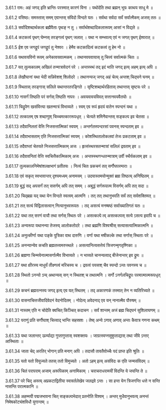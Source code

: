 3.61.1
रामः:
अहं जगद् इति भ्रान्तिः परस्मात् कारणं विना ।
यथोदेति तथा ब्रह्मन् भूयः काथय साधु मे ॥


3.61.2
वसिष्ठः:
समस्तास् समम् एवान्तस् संविदो विन्दते यतः ।
सर्वथा सर्वदा सर्वं सर्वात्मैकम् अजस् ततः ॥


3.61.3
सर्वादिशब्दार्थकला ब्रह्मैवैताः पृथङ् न तु ।
सर्वार्थशब्दादिकलारूपम् आसां न विद्यते ॥


3.61.4
कटकत्वं पृथग् घेम्नस् तरङ्गत्वं पृथग् जलात् ।
यथा न सम्भवत्य् एवं न जगत् पृथग् ईश्वरात् ॥


3.61.5
ईश एव जगद्रूपं जगद्रूपं तु नेश्वरः ।
हेमैव कटकादित्वं कटकत्वं तु हेम नो ॥


3.61.6
यथावयविनो रूपम् अनेकावयवात्मकम् ।
तथानवयवायास् तु चित्त्वं सर्वात्मकं चितः ॥


3.61.7
यत् तुल्यकालम् अखिलं तन्मात्रावेदनं परे ।
अन्तस्स्थं तद् इदं भाति जगद् इत्य् अहम् इत्य् अपि ॥


3.61.8
लेखौघानां यथा भेदी सन्निवेशश् शिलोदरे ।
तथानन्यज् जगद् अहं चेत्य् अन्तश् चिद्घने घनम् ॥


3.61.9
स्थितास् तरङ्गास् सलिले यथान्तरतरङ्गिते ।
सृष्टिशब्दार्थरहितास् तथान्तस् सृष्टयः परे ॥


3.61.10
नासर्गं तिष्ठति परं सर्गस् तिष्ठति नापरः ।
अवयवावयविवत् सत्तानवयवैतयोः ॥


3.61.11
चिद्रूपेण खसंवित्त्या खतन्मात्रं विभाव्यते ।
स्वम् एव रूपं हृदयं वातेन स्पन्दनं यथा ॥


3.61.12
तत्कालम् एष शब्दाणुश् चिच्चमत्काररूपधृत् ।
चेत्यते शमिनैवान्तस् सङ्कल्प इव चेतसा ॥


3.61.13
तदैवानिलतां वेत्ति निजसत्तात्मिकां स्वयम् ।
अन्तर्गतस्पन्दरसां पवनस् स्पन्दताम् इव ॥


3.61.14
तदैवाभासताम् एति निजसत्तात्मिकां स्वयम् ।
कोशस्थितालोकलवां तेजः प्रकटताम् इव ॥


3.61.15
तदैवाप्तां चेतयते निजसत्तात्मिकाम् अजः ।
हृत्संस्थरसतन्मात्रां सलिलं द्रवताम् इव ॥


3.61.16
तदैवावनितां वेत्ति स्वचित्तैकात्मिकाम् अजः ।
अन्तस्स्थगन्धतन्मात्राम् उर्वी स्थैर्यकलाम् इव ॥


3.61.17
तुल्यकालनिमेषांशलक्षभागं प्रतीतयः ।
नित्यं चितः प्रकचनं तत् सर्गौघपरम्पराः ॥


3.61.18
एवं सकृत् स्वभावान्तर् दृश्यमध्यम् अनामयम् ।
उदयास्तमयोन्मुक्तं ब्रह्म तिष्ठत्य् अनिष्ठितम् ॥


3.61.19
बुद्धं सद् अपसर्गं तत् ससर्गम् अपि तत् समम् ।
अबुद्धं सर्गरूपात्म विसर्गम् अपि तत् सदा ॥


3.61.20
चिद्ब्रह्म यद् यथा येन विन्दते स्वत्वम् आत्मनि ।
तत् तत् तथानुभवति सर्वं तत् सर्वशक्तिमत् ॥


3.61.21
तत् सत्यं विद्विलासत्वान् नित्यानुभवरूपतः ।
तद् असत्यं मनष्षष्ठं सर्वाख्यातिगतं यतः ॥


3.61.22
यथा तत् सरणं वायौ तथा सर्गस् स्थितः परे ।
असत्कल्पे त्व् असत्कल्पस् सत्ये ऽसत्य इवापि च ॥


3.61.23
अन्यरूपा यथानन्या तेजस्य् आलोकतोदरे ।
तथा ब्रह्मणि विश्वश्रीस् सत्यासत्यात्मिकात्मनि ॥


3.61.24
अनुत्कीर्णा यथा पङ्के पुत्रिका वाथ दारुणि ।
वर्णा यथा मषीकल्के तथा सर्गास् स्थिताः परे ॥


3.61.25
अनन्यान्येव कचति ब्रह्मतत्त्वमरुस्थले ।
असत्यानित्यसत्तेयं त्रिजगन्मृगतृष्णिका ॥


3.61.26
ब्रह्मणा चिन्मयेनात्मासर्गात्मैव विभाव्यते ।
न भाव्यते चानन्यत्वाद् बीजेनान्तर् इव द्रुमः ॥


3.61.27
यथा क्षीरस्य माधुर्यं तीक्ष्णत्वं मरिचस्य च ।
द्रवत्वं पयसश् चैव स्पन्दो ऽन्तः पवनस्य च ॥


3.61.28
स्थितो ऽनन्यो ऽप्य् अथान्यस् सन् न स्थितश् च तथात्मनि ।
सर्गो ऽनर्गलचिद्रूपः परमात्मात्मरूपधृत् ॥


3.61.29
कचनं ब्रह्मरत्नस्य जगद् इत्य् एव यत् स्थितम् ।
तद् अकारणकं तस्मात् तेन न व्यतिरिच्यते ॥


3.61.30
वासनाचित्तजीवादिवेदनं वेदनोदितम् ।
नोदेत्य् अवेदनाद् एव यन् नानात्मैव पौरुषम् ॥


3.61.31
नास्तम् एति न चोदेति क्वचित् किञ्चित् कदाचन ।
सर्वं शान्तम् अजं ब्रह्म चिद्घनं सुशिलाघणम् ॥


3.61.32
पराणुं प्रति सर्गौघाश् चित्त्वाद् भान्ति सहस्रशः ।
तेष्व् अन्ये ऽणाव् अणाव् अन्तः कैवात्र गणना कथम् ॥


3.61.33
यथा जलान्तर् ऊर्म्याद्या गुप्तागुप्तास् स्वशक्तयः ।
जाग्रत्स्वप्नसुषुप्ताद्यास् तथा जीवे ऽन्तर् आस्थिताः ॥


3.61.34
जाता चेद् अरतिर् भोगान् प्रति मनाग् अपि ।
तदासौ तावतैवोच्चैः पदं प्राप्त इति श्रुतिः ॥


3.61.35
यतो यतो वियुज्यते ततस् ततो विमुच्यते ।
अतो ऽहम् इत्य् असंविदः क एति जन्मसंविदम् ॥


3.61.36
चितं परापराम् अजाम् अरूपिकाम् अनामिकाम् ।
चराचराधरामयीं विदन्ति ये जयन्ति ते ॥


3.61.37
परे चिद् अस्त्य् अप्रकटाद्वितीया स्वावर्तलेखेव जलद्रवे ऽन्तः ।
सा हन्त येन त्रिजगन्ति धत्ते न सन्ति नासन्ति परात्मकानि ॥


3.61.38
अहम्मयी पद्मजभावना चित् सङ्कल्पभेदात् प्रतनोति विश्वम् ।
अन्तर् मुधैवानुभवत्य् अनन्तं निमेषकोट्यंशविधौ युगान्तम् ॥

